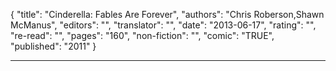 {
"title": "Cinderella: Fables Are Forever",
"authors": "Chris Roberson,Shawn McManus",
"editors": "",
"translator": "",
"date": "2013-06-17",
"rating": "",
"re-read": "",
"pages": "160",
"non-fiction": "",
"comic": "TRUE",
"published": "2011"
}

---
